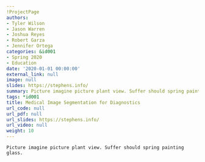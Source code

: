 ```yaml
---
!ProjectPage
authors:
- Tyler Wilson
- Jason Warren
- Joshua Reyes
- Robert Garza
- Jennifer Ortega
categories: &id001
- Spring 2020
- Education
date: '2020-01-01 00:00:00'
external_link: null
image: null
slides: https://stephens.info/
summary: Picture imagine picture plant view. Suffer should spring painting glass.
tags: *id001
title: Medical Image Segmentation for Diagnostics
url_code: null
url_pdf: null
url_slides: https://stephens.info/
url_video: null
weight: 10
---
```


    Picture imagine picture plant view. Suffer should spring painting glass.
    